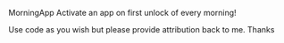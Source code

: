 MorningApp
Activate an app on first unlock of every morning!

Use code as you wish but please provide attribution back to me. Thanks
